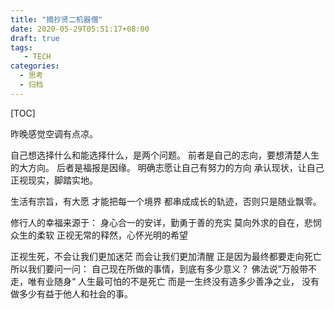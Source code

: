 ```yaml
---
title: "摘抄贤二机器僧"
date: 2020-05-29T05:51:17+08:00
draft: true
tags: 
   - TECH
categories:
  - 思考
  - 归档
---
```


[TOC]

昨晚感觉空调有点凉。

<!--more-->

自己想选择什么和能选择什么，是两个问题。
前者是自己的志向，要想清楚人生的大方向。
后者是福报是因缘。
明确志愿让自己有努力的方向
承认现状，让自己正视现实，脚踏实地。

生活有宗旨，有大愿
才能把每一个境界 都串成成长的轨迹，否则只是随业飘零。

修行人的幸福来源于：
身心合一的安详，勤勇于善的充实
莫向外求的自在，悲悯众生的柔软
正视无常的释然，心怀光明的希望

正视生死，不会让我们更加迷茫
而会让我们更加清醒
正是因为最终都要走向死亡
所以我们要问一问：
自己现在所做的事情，到底有多少意义？
佛法说”万般带不走，唯有业随身“
人生最可怕的不是死亡
而是一生终没有造多少善净之业，
没有做多少有益于他人和社会的事。